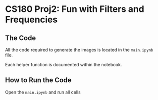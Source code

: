 # CS180 Proj2: Fun with Filters and Frequencies

## The Code

All the code required to generate the images is located in the `main.ipynb` file. 

Each helper function is documented within the notebook.

## How to Run the Code

Open the `main.ipynb` and run all cells
